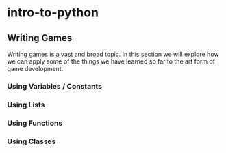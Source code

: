 # intro-to-python

## Writing Games
Writing games is a vast and broad topic. In this section we will explore how we can apply some of the things we have learned so far to the art form of game development.

### Using Variables / Constants

### Using Lists

### Using Functions

### Using Classes

